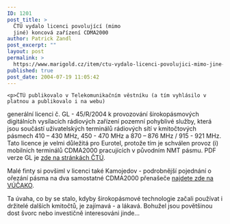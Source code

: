 ```yaml
---
ID: 1201
post_title: >
  ČTÚ vydalo licenci povolující (mimo
  jiné) koncová zařízení CDMA2000
author: Patrick Zandl
post_excerpt: ""
layout: post
permalink: >
  https://www.marigold.cz/item/ctu-vydalo-licenci-povolujici-mimo-jine-koncova-zarizeni-cdma2000
published: true
post_date: 2004-07-19 11:05:42
---
```

	<p>ČTÚ publikovalo v Telekomunikačním věstníku (a tím vyhlásilo v platnou a publikovalo i na webu)
generální licenci č. GL - 45/R/2004
k provozování širokopásmových digitálních vysílacích rádiových zařízení pozemní pohyblivé
služby, která jsou součástí uživatelských terminálů rádiových sítí v kmitočtových pásmech
410 &#8211; 430 MHz, 450 - 470 MHz a 870 &#8211; 876 MHz / 915 - 921 MHz. Tato licence je velmi důležitá pro Eurotel, protože tím je schválen provoz (i) mobilních terminálů CDMA2000 pracujících v původním NMT pásmu. PDF verze GL je <a href="http://www.ctu.cz/art.php?iSearch=&amp;iArt=427">zde na stránkách ČTÚ</a>. </p>
	<p>Malé finty si povšiml v licenci také Kamojedov - podrobnější pojednání o ořezání pásma na dva samostatné CDMA2000 přenašeče <a href="http://vucako.bloguje.cz/53738_item.php">najdete zde na VÚČAKO</a>.</p>
	<p>Ta úvaha, co by se stalo, kdyby širokopásmové technologie začali používat i držitelé dalších kmitočtů, je zajímavá - a lákavá. Bohužel jsou povětšinou dost švorc nebo investičně interesováni jinde...
</p>